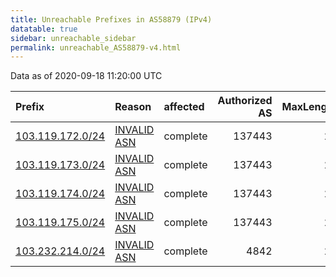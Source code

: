 ```yaml
---
title: Unreachable Prefixes in AS58879 (IPv4)
datatable: true
sidebar: unreachable_sidebar
permalink: unreachable_AS58879-v4.html
---
```


Data as of 2020-09-18 11:20:00 UTC


<div class="datatable-begin"></div>

| Prefix                                                     | Reason                                                                                                  | affected   |   Authorized AS |   MaxLength | Anchor                                       |   unreachable /24s |
|:-----------------------------------------------------------|:--------------------------------------------------------------------------------------------------------|:-----------|----------------:|------------:|:---------------------------------------------|-------------------:|
| [103.119.172.0/24](https://stat.ripe.net/103.119.172.0/24) | [INVALID ASN](https://rpki-validator.ripe.net/announcement-preview?asn=AS58879&prefix=103.119.172.0/24) | complete   |          137443 |          24 | [APNIC](unreachable_APNIC_RPKI_Root-v4.html) |                  1 |
| [103.119.173.0/24](https://stat.ripe.net/103.119.173.0/24) | [INVALID ASN](https://rpki-validator.ripe.net/announcement-preview?asn=AS58879&prefix=103.119.173.0/24) | complete   |          137443 |          24 | [APNIC](unreachable_APNIC_RPKI_Root-v4.html) |                  1 |
| [103.119.174.0/24](https://stat.ripe.net/103.119.174.0/24) | [INVALID ASN](https://rpki-validator.ripe.net/announcement-preview?asn=AS58879&prefix=103.119.174.0/24) | complete   |          137443 |          24 | [APNIC](unreachable_APNIC_RPKI_Root-v4.html) |                  1 |
| [103.119.175.0/24](https://stat.ripe.net/103.119.175.0/24) | [INVALID ASN](https://rpki-validator.ripe.net/announcement-preview?asn=AS58879&prefix=103.119.175.0/24) | complete   |          137443 |          24 | [APNIC](unreachable_APNIC_RPKI_Root-v4.html) |                  1 |
| [103.232.214.0/24](https://stat.ripe.net/103.232.214.0/24) | [INVALID ASN](https://rpki-validator.ripe.net/announcement-preview?asn=AS58879&prefix=103.232.214.0/24) | complete   |            4842 |          24 | [APNIC](unreachable_APNIC_RPKI_Root-v4.html) |                  1 |

<div class="datatable-end"></div>